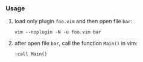 ### Usage

1.  load only plugin `foo.vim` and then open file `bar`:

        vim --noplugin -N -u foo.vim bar

2.  after open file `bar`, call the function `Main()` in vim:

        :call Main()
